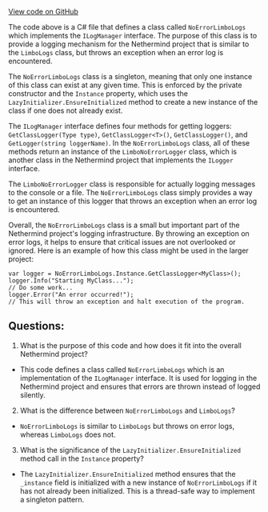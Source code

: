 [View code on GitHub](https://github.com/NethermindEth/nethermind/src/Nethermind/Nethermind.Logging/NoErrorLimboLogs.cs)

The code above is a C# file that defines a class called `NoErrorLimboLogs` which implements the `ILogManager` interface. The purpose of this class is to provide a logging mechanism for the Nethermind project that is similar to the `LimboLogs` class, but throws an exception when an error log is encountered. 

The `NoErrorLimboLogs` class is a singleton, meaning that only one instance of this class can exist at any given time. This is enforced by the private constructor and the `Instance` property, which uses the `LazyInitializer.EnsureInitialized` method to create a new instance of the class if one does not already exist.

The `ILogManager` interface defines four methods for getting loggers: `GetClassLogger(Type type)`, `GetClassLogger<T>()`, `GetClassLogger()`, and `GetLogger(string loggerName)`. In the `NoErrorLimboLogs` class, all of these methods return an instance of the `LimboNoErrorLogger` class, which is another class in the Nethermind project that implements the `ILogger` interface.

The `LimboNoErrorLogger` class is responsible for actually logging messages to the console or a file. The `NoErrorLimboLogs` class simply provides a way to get an instance of this logger that throws an exception when an error log is encountered.

Overall, the `NoErrorLimboLogs` class is a small but important part of the Nethermind project's logging infrastructure. By throwing an exception on error logs, it helps to ensure that critical issues are not overlooked or ignored. Here is an example of how this class might be used in the larger project:

```
var logger = NoErrorLimboLogs.Instance.GetClassLogger<MyClass>();
logger.Info("Starting MyClass...");
// Do some work...
logger.Error("An error occurred!");
// This will throw an exception and halt execution of the program.
```
## Questions: 
 1. What is the purpose of this code and how does it fit into the overall Nethermind project?
- This code defines a class called `NoErrorLimboLogs` which is an implementation of the `ILogManager` interface. It is used for logging in the Nethermind project and ensures that errors are thrown instead of logged silently.

2. What is the difference between `NoErrorLimboLogs` and `LimboLogs`?
- `NoErrorLimboLogs` is similar to `LimboLogs` but throws on error logs, whereas `LimboLogs` does not. 

3. What is the significance of the `LazyInitializer.EnsureInitialized` method call in the `Instance` property?
- The `LazyInitializer.EnsureInitialized` method ensures that the `_instance` field is initialized with a new instance of `NoErrorLimboLogs` if it has not already been initialized. This is a thread-safe way to implement a singleton pattern.